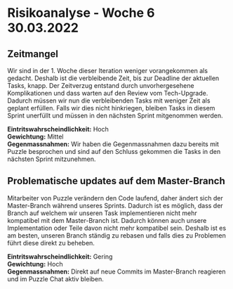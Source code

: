 # Risikoanalyse - Woche 6 30.03.2022

## Zeitmangel
Wir sind in der 1. Woche dieser Iteration weniger vorangekommen als gedacht. Deshalb ist die verbleibende Zeit, bis zur Deadline der aktuellen Tasks, knapp. Der Zeitverzug entstand durch unvorhergesehene Komplikationen und dass warten auf den Review vom Tech-Upgrade. Dadurch müssen wir nun die verbleibenden Tasks mit weniger Zeit als geplant erfüllen. Falls wir dies nicht hinkriegen, bleiben Tasks in diesem Sprint unerfüllt und müssen in den nächsten Sprint mitgenommen werden.   

**Eintritswahrscheindlichkeit:**  Hoch    
**Gewichtung:** Mittel    
**Gegenmassnahmen:** Wir haben die Gegenmassnahmen dazu bereits mit Puzzle besprochen und sind auf den Schluss gekommen die Tasks in den nächsten Sprint mitzunehmen.

## Problematische updates auf dem Master-Branch
Mitarbeiter von Puzzle verändern den Code laufend, daher ändert sich der Master-Branch während unseres Sprints. Dadurch ist es möglich, dass der Branch auf welchem wir unseren Task implementieren nicht mehr kompatibel mit dem Master-Branch ist. Dadurch können auch unsere Implementation oder Teile davon nicht mehr kompatibel sein. Deshalb ist es am besten, unseren Branch ständig zu rebasen und falls dies zu Problemen führt diese direkt zu beheben.

**Eintritswahrscheindlichkeit:**  Gering  
**Gewichtung:** Hoch    
**Gegenmassnahmen:** Direkt auf neue Commits im Master-Branch reagieren und im Puzzle Chat aktiv bleiben. 
